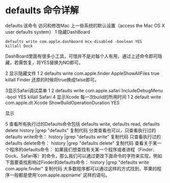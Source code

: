 # defaults 命令详解

defaults:该命令 访问和修改Mac 上一些系统的默认设置（access the Mac OS X user defaults system）
1 隐藏DashBoard
```
defaults write com.apple.dashboard mcx-disabled -boolean YES
killall Dock
```
DashBoard里面有很多小工具，可惜并不是对每个人有用，通过上述命令即可隐藏，若需恢复，将YES替换为NO即可。


2 显示隐藏文件
1
2
defaults write com.apple.finder AppleShowAllFiles true
killall Finder
还原的时候将true换成false即可。


3显示Safari调试菜单
1
2
defaults write com.apple.safari IncludeDebugMenu -bool YES
killall Safari
4 显示Xcode 每一次build的所用时间
1
2
default write com.apple.dt.Xcode ShowBuildOperationDuration YES

显示 

5 查看所有执行过的Defaults命令包括 defaults write, defaults read, defaults delete
history |grep "defaults"
复制代码
分类查看也可以，只查看执行过的defaults write命令：
history |grep "defaults write"
复制代码
只查看执行过的defaults delete命令：
history |grep "defaults delete"
复制代码
查看关于某一个程序的defaults命令：
如果我们想查找有关某一个程序或者进程（Finder、Dock、Safari等）的命令，那么我们可以通过更改下面命令的字符来实现，例如下面要查找影响过Finder的defaults命令：
history |grep "defaults write com.apple.finder"
复制代码
大多数程序都可以通过这样的方式找到，苹果的程序一般都是使用‘com.apple.appname’ 这样的语句。